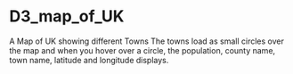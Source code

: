 # D3_map_of_UK
A Map of UK showing different Towns
The towns load as small circles over the map and when you hover over a circle, the population, county name, town name, latitude and longitude displays.
